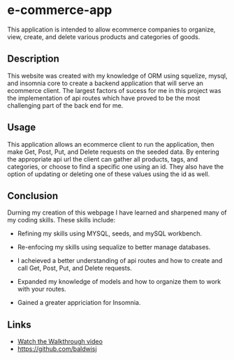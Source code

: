 # e-commerce-app

This application is intended to allow ecommerce companies to organize, view, create, and delete various products and categories of goods.

## Description
This website was created with my knowledge of ORM using squelize, mysql, and insomnia core to create a backend application that will serve an ecommerce client. The largest factors of sucess for me in this project was the implementation of api routes which have proved to be the most challenging part of the back end for me.

## Usage
This application allows an ecommerce client to run the application, then make Get, Post, Put, and Delete requests on the seeded data. By entering the appropriate api url the client can gather all products, tags, and categories, or choose to find a specific one using an id. They also have the option of updating or deleting one of these values using the id as well.

## Conclusion
Durning my creation of this webpage I have learned and sharpened many of my coding skills. These skills include:

* Refining my skills using MYSQL, seeds, and mySQL workbench.

* Re-enfocing my skills using sequalize to better manage databases.

* I acheieved a better understanding of api routes and how to create and call Get, Post, Put, and Delete requests.

* Expanded my knowledge of models and how to organize them to work with your routes.

* Gained a greater appriciation for Insomnia.

## Links
- [Watch the Walkthrough video](https://drive.google.com/file/d/1pkymTT8UC5LnpKU2ilPH1NUCLkeqH5QX/view)
- https://github.com/baldwisj
